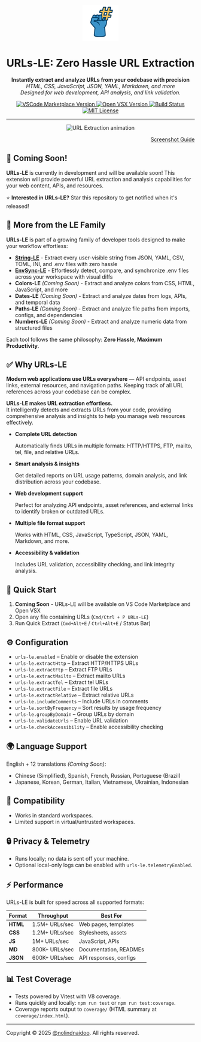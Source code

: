 <p align="center">
  <img src="src/assets/images/icon.png" alt="URLs-LE Logo" width="96" height="96"/>
</p>
<h1 align="center">URLs-LE: Zero Hassle URL Extraction</h1>
<p align="center">
  <b>Instantly extract and analyze URLs from your codebase with precision</b><br/>
  <i>HTML, CSS, JavaScript, JSON, YAML, Markdown, and more</i>
  <br/>
  <i>Designed for web development, API analysis, and link validation.</i>
</p>

<p align="center">
  <!-- VS Code Marketplace -->
  <a href="https://marketplace.visualstudio.com/items?itemName=nolindnaidoo.urls-le">
    <img src="https://img.shields.io/visual-studio-marketplace/v/nolindnaidoo.urls-le" alt="VSCode Marketplace Version" />
  </a>
  <!-- Open VSX -->
  <a href="https://open-vsx.org/extension/nolindnaidoo.urls-le">
    <img src="https://img.shields.io/open-vsx/v/nolindnaidoo.urls-le" alt="Open VSX Version" />
  </a>
  <!-- Build -->
  <a href="https://github.com/nolindnaidoo/urls-le/actions">
    <img src="https://img.shields.io/github/actions/workflow/status/nolindnaidoo/urls-le/ci.yml?branch=main" alt="Build Status" />
  </a>
  <!-- License -->
  <a href="https://github.com/nolindnaidoo/urls-le/blob/main/LICENSE">
    <img src="https://img.shields.io/github/license/nolindnaidoo/urls-le" alt="MIT License" />
  </a>
</p>

---

<p align="center">
  <img src="src/assets/images/preview.gif" alt="URL Extraction animation" style="max-width: 100%; height: auto;" />
</p>
<p align="right">
 <a href="https://github.com/nolindnaidoo/urls-le/blob/main/docs/SCREENSHOTS.md">Screenshot Guide</a>
</p>

## 🚧 Coming Soon!

**URLs-LE** is currently in development and will be available soon! This extension will provide powerful URL extraction and analysis capabilities for your web content, APIs, and resources.

⭐ **Interested in URLs-LE?** Star this repository to get notified when it's released!

## 🚀 More from the LE Family

**URLs-LE** is part of a growing family of developer tools designed to make your workflow effortless:

- **[String-LE](https://open-vsx.org/extension/nolindnaidoo/string-le)** - Extract every user-visible string from JSON, YAML, CSV, TOML, INI, and .env files with zero hassle
- **[EnvSync-LE](https://open-vsx.org/extension/nolindnaidoo/envsync-le)** - Effortlessly detect, compare, and synchronize .env files across your workspace with visual diffs
- **Colors-LE** _(Coming Soon)_ - Extract and analyze colors from CSS, HTML, JavaScript, and more
- **Dates-LE** _(Coming Soon)_ - Extract and analyze dates from logs, APIs, and temporal data
- **Paths-LE** _(Coming Soon)_ - Extract and analyze file paths from imports, configs, and dependencies
- **Numbers-LE** _(Coming Soon)_ - Extract and analyze numeric data from structured files

Each tool follows the same philosophy: **Zero Hassle, Maximum Productivity**.

## ✅ Why URLs-LE

**Modern web applications use URLs everywhere** — API endpoints, asset links, external resources, and navigation paths. Keeping track of all URL references across your codebase can be complex.

**URLs-LE makes URL extraction effortless.**  
It intelligently detects and extracts URLs from your code, providing comprehensive analysis and insights to help you manage web resources effectively.

- **Complete URL detection**

  Automatically finds URLs in multiple formats: HTTP/HTTPS, FTP, mailto, tel, file, and relative URLs.

- **Smart analysis & insights**

  Get detailed reports on URL usage patterns, domain analysis, and link distribution across your codebase.

- **Web development support**

  Perfect for analyzing API endpoints, asset references, and external links to identify broken or outdated URLs.

- **Multiple file format support**

  Works with HTML, CSS, JavaScript, TypeScript, JSON, YAML, Markdown, and more.

- **Accessibility & validation**

  Includes URL validation, accessibility checking, and link integrity analysis.

## 🚀 Quick Start

1. **Coming Soon** - URLs-LE will be available on VS Code Marketplace and Open VSX
2. Open any file containing URLs (`Cmd/Ctrl + P URLs-LE`)
3. Run Quick Extract (`Cmd+Alt+E` / `Ctrl+Alt+E` / Status Bar)

## ⚙️ Configuration

- `urls-le.enabled` – Enable or disable the extension
- `urls-le.extractHttp` – Extract HTTP/HTTPS URLs
- `urls-le.extractFtp` – Extract FTP URLs
- `urls-le.extractMailto` – Extract mailto URLs
- `urls-le.extractTel` – Extract tel URLs
- `urls-le.extractFile` – Extract file URLs
- `urls-le.extractRelative` – Extract relative URLs
- `urls-le.includeComments` – Include URLs in comments
- `urls-le.sortByFrequency` – Sort results by usage frequency
- `urls-le.groupByDomain` – Group URLs by domain
- `urls-le.validateUrls` – Enable URL validation
- `urls-le.checkAccessibility` – Enable accessibility checking

## 🌍 Language Support

English + 12 translations _(Coming Soon)_:

- Chinese (Simplified), Spanish, French, Russian, Portuguese (Brazil)
- Japanese, Korean, German, Italian, Vietnamese, Ukrainian, Indonesian

## 🧩 Compatibility

- Works in standard workspaces.
- Limited support in virtual/untrusted workspaces.

## 🔒 Privacy & Telemetry

- Runs locally; no data is sent off your machine.
- Optional local-only logs can be enabled with `urls-le.telemetryEnabled`.

## ⚡ Performance

URLs-LE is built for speed across all supported formats:

| Format   | Throughput     | Best For               |
| -------- | -------------- | ---------------------- |
| **HTML** | 1.5M+ URLs/sec | Web pages, templates   |
| **CSS**  | 1.2M+ URLs/sec | Stylesheets, assets    |
| **JS**   | 1M+ URLs/sec   | JavaScript, APIs       |
| **MD**   | 800K+ URLs/sec | Documentation, READMEs |
| **JSON** | 600K+ URLs/sec | API responses, configs |

## 📊 Test Coverage

- Tests powered by Vitest with V8 coverage.
- Runs quickly and locally: `npm run test` or `npm run test:coverage`.
- Coverage reports output to `coverage/` (HTML summary at `coverage/index.html`).


---

Copyright © 2025
<a href="https://github.com/nolindnaidoo">@nolindnaidoo</a>. All rights reserved.

